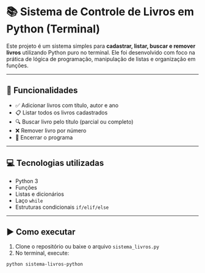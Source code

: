 # 📚 Sistema de Controle de Livros em Python (Terminal)

Este projeto é um sistema simples para **cadastrar, listar, buscar e remover livros** utilizando Python puro no terminal. Ele foi desenvolvido com foco na prática de lógica de programação, manipulação de listas e organização em funções.

---

## 🎯 Funcionalidades

- ✅ Adicionar livros com título, autor e ano
- 📋 Listar todos os livros cadastrados
- 🔍 Buscar livro pelo título (parcial ou completo)
- ❌ Remover livro por número
- 🚪 Encerrar o programa

---

## 💻 Tecnologias utilizadas

- Python 3
- Funções
- Listas e dicionários
- Laço `while`
- Estruturas condicionais `if/elif/else`

---

## ▶️ Como executar

1. Clone o repositório ou baixe o arquivo `sistema_livros.py`
2. No terminal, execute:

```bash
python sistema-livros-python
```
